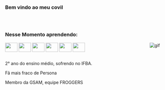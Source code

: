 ### Bem vindo ao meu covil

##

<div style="display: inline_block"><br>
  
###  Nesse Momento aprendendo:
 
  <img align="center" height="30" width="40" src="https://cdn.jsdelivr.net/gh/devicons/devicon/icons/arduino/arduino-original-wordmark.svg" />
  <img align="center" height="30" width="40" src="https://cdn.jsdelivr.net/gh/devicons/devicon/icons/bash/bash-original.svg" />
  <img align="center" height="30" width="40" src="https://cdn.jsdelivr.net/gh/devicons/devicon/icons/c/c-original.svg" />
  <img align="center" height="30" width="40" src="https://cdn.jsdelivr.net/gh/devicons/devicon/icons/linux/linux-original.svg" />
  <img align="center" height="30" width="40" src="https://cdn.jsdelivr.net/gh/devicons/devicon/icons/python/python-original.svg" />
  <img align="center" height="30" width="40" src="https://cdn.jsdelivr.net/gh/devicons/devicon/icons/javascript/javascript-original.svg" />
  <img align="right" alt="gif" src=https://64.media.tumblr.com/ca3a2c7f4995966dead2e99b9d7c521c/82dbee90ee4e99d5-be/s540x810/13f72c381fa3928d22e663a61a80dc18581e54bf.gif>
         
 </div>
 
 ##
 
2° ano do ensino médio, sofrendo no IFBA. 

Fã mais fraco de Persona 

Membro da GSAM, equipe FROGGERS
